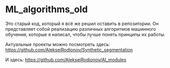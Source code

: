 # ML_algorithms_old
Это старый код, который я всё же решил оставить в репозитории. Он представляет собой реализацию различных алгоритмов машинного обучения, которые я написал, чтобы лучше понять принципы их работы.

Актуальные проекты можно посмотреть здесь: https://github.com/AlekseiRodionov/Synthetic_segmentation

И здесь: https://github.com/AlekseiRodionov/AI_modules
